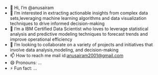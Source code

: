 - 👋 Hi, I’m @anusairam
- 👀 I’m interested in extracting actionable insights from complex data sets,leveraging machine learning algorithms and data visualization techniques to drive informed decision-making
- 🌱 I’m a IBM Certified Data Scientist who loves to leverage statistical analysis and predictive modeling techniques to forecast trends and improve operational efficiency
- 💞️ I’m looking to collaborate on a variety of projects and initiatives that involve data analysis,modeling, and decision-making
- 📫 How to reach me mail id:anusairam2001@gmail.com
- 😄 Pronouns: ...
- ⚡ Fun fact: ...

<!---
anusairam/anusairam is a ✨ special ✨ repository because its `README.md` (this file) appears on your GitHub profile.
You can click the Preview link to take a look at your changes.
--->
